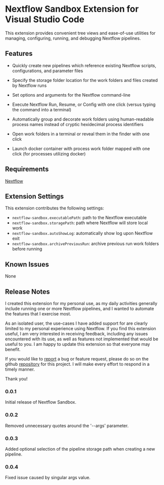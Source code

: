 # Nextflow Sandbox Extension for Visual Studio Code

This extension provides convenient tree views and ease-of-use utilities for managing, configuring, running, and debugging Nextflow pipelines.

## Features

* Quickly create new pipelines which reference existing Nextflow scripts, configurations, and parameter files
   
* Specify the storage folder location for the work folders and files created by Nextflow runs

* Set options and arguments for the Nextflow command-line

* Execute Nextflow Run, Resume, or Config with one click (versus typing the command into a terminal)

* Automatically group and decorate work folders using human-readable process names instead of cryptic hexidecimal process identifiers

* Open work folders in a terminal or reveal them in the finder with one click

* Launch docker container with process work folder mapped with one click (for processes utilizing docker)

## Requirements

[Nextflow](https://www.nextflow.io/)

## Extension Settings

This extension contributes the following settings:

* `nextflow-sandbox.executablePath`: path to the Nextflow executable
* `nextflow-sandbox.storagePath`: path where Nextflow will store local work
* `nextflow-sandbox.autoShowLog`: automatically show log upon Nextflow exit
* `nextflow-sandbox.archivePreviousRun`: archive previous run work folders before running

## Known Issues

None

## Release Notes

I created this extension for my personal use, as my daily activities generally include running one or more Nextflow pipelines, and I wanted to automate the features that I exercise most.

As an isolated user, the use-cases I have added support for are clearly limited to my personal experience using Nextflow.  If you find this extension useful, I am very interested in receiving feedback, including any issues encountered with its use, as well as features not implemented that would be useful to you.  I am happy to update this extension so that everyone may benefit.

If you would like to [report](https://github.com/michael-brazell-md/nextflow-sandbox/issues) a bug or feature request, please do so on the github [repository](https://github.com/michael-brazell-md/nextflow-sandbox) for this project.  I will make every effort to respond in a timely manner.

Thank you!

### 0.0.1

Initial release of Nextflow Sandbox.

### 0.0.2

Removed unnecessary quotes around the '--args' parameter.

### 0.0.3

Added optional selection of the pipeline storage path when creating a new pipeline.

### 0.0.4

Fixed issue caused by singular args value.